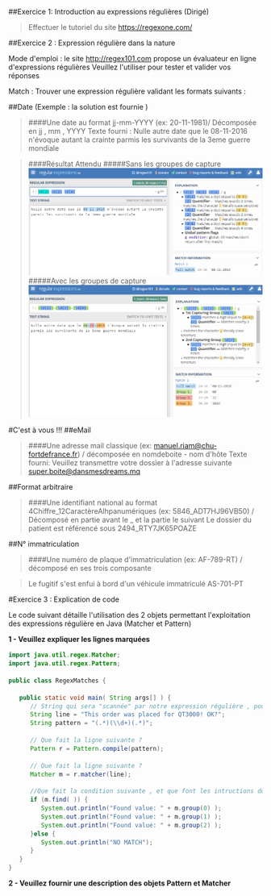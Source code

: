 ##Exercice 1: Introduction au expressions régulières (Dirigé)

>Effectuer le tutoriel du site https://regexone.com/


##Exercice 2 : Expression régulière dans la nature

Mode d'emploi : le site http://regex101.com propose un évaluateur en ligne d'expressions régulières
Veuillez l'utiliser pour tester et valider vos réponses

Match : Trouver une expression régulière validant les formats suivants :

##Date (Exemple : la solution est fournie )
>####Une date au format jj-mm-YYYY (ex: 20-11-1981)/ Décomposée en jj , mm , YYYY
>Texte fourni :
>Nulle autre date que le 08-11-2016 n'évoque autant la crainte parmis les survivants de la 3eme guerre mondiale 

>####Résultat Attendu
>#####Sans les groupes de capture
![regex avec captures](https://github.com/mriam123456/Travaux-Pratique/blob/master/img/regex101-2.gif?raw=true "Regex avec captures")
>#####Avec les groupes de capture
> ![regex avec captures](https://github.com/mriam123456/Travaux-Pratique/blob/master/img/regex101-1.gif?raw=true "Regex avec captures")


#C'est à vous !!!
##eMail
>####Une adresse mail classique (ex: manuel.riam@chu-fortdefrance.fr) / décomposée en nomdeboite - nom d'hôte
>Texte fourni:
>Veuillez transmettre votre dossier à l'adresse suivante super.boite@dansmesdreams.mq

##Format arbitraire
>####Une identifiant national au format 4Chiffre_12CaractèreAlhpanumériques (ex: 5846_ADT7HJ96VB50) / Décomposé en partie avant le _ et la partie le suivant
>Le dossier du patient est référencé sous 2494_RTY7JK65POAZE

##N° immatriculation
>####Une numéro de plaque d'immatriculation (ex: AF-789-RT) / décomposé en ses trois composante

>Le fugitif s'est enfui à bord d'un véhicule immatriculé AS-701-PT

#Exercice 3 : Explication de code

Le code suivant détaille l'utilisation des 2 objets permettant l'exploitation des expressions régulière en Java (Matcher et Pattern)

**1 - Veuillez expliquer les lignes marquées**

```java
import java.util.regex.Matcher;
import java.util.regex.Pattern;

public class RegexMatches {

   public static void main( String args[] ) {
      // String qui sera "scannée" par notre expression régulière , pourquoi le \\ dans l'expression régulière?
      String line = "This order was placed for QT3000! OK?";
      String pattern = "(.*)(\\d+)(.*)";

      // Que fait la ligne suivante ?
      Pattern r = Pattern.compile(pattern);

      // Que fait la ligne suivante ?
      Matcher m = r.matcher(line);
      
      //Que fait la condition suivante , et que font les intructions du bloc de code dont elle contrôle l'accès
      if (m.find( )) {
         System.out.println("Found value: " + m.group(0) );
         System.out.println("Found value: " + m.group(1) );
         System.out.println("Found value: " + m.group(2) );
      }else {
         System.out.println("NO MATCH");
      }
   }
}
```

**2 - Veuillez fournir une description des objets Pattern et Matcher**

